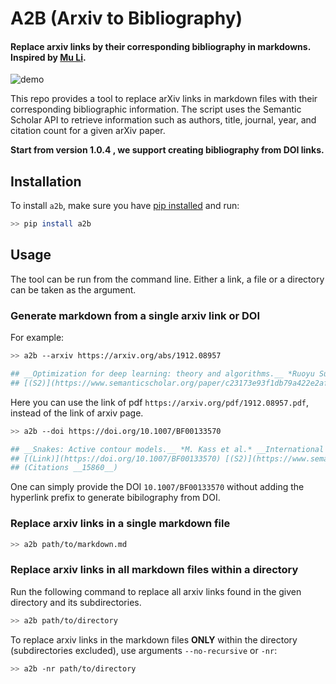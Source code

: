 # A2B (Arxiv to Bibliography)

#### Replace arxiv links by their corresponding bibliography in markdowns. Inspired by [Mu Li](https://www.youtube.com/watch?v=q1G0xZCqYxY&ab_channel=MuLi).


![demo](https://github.com/kevinkevin556/arxiv2bib/raw/main/demo.gif)


This repo provides a tool to replace arXiv links in markdown files with their corresponding bibliographic information. The script uses the Semantic Scholar API to retrieve information such as authors, title, journal, year, and citation count for a given arXiv paper.

**Start from version 1.0.4 , we support creating bibliography from DOI links.**

## Installation

To install `a2b`, make sure you have [pip installed](https://pip.pypa.io/en/stable/installation/) and run:

```Bash
>> pip install a2b
```

## Usage

The tool can be run from the command line. Either a link, a file or a directory can be taken as the argument.

### Generate markdown from a single arxiv link or DOI

For example:

```Bash
>> a2b --arxiv https://arxiv.org/abs/1912.08957

## __Optimization for deep learning: theory and algorithms.__ *Ruoyu Sun.* __ArXiv, 2019__ [(Arxiv)](https://arxiv.org/abs/1912.08957) 
## [(S2)](https://www.semanticscholar.org/paper/c23173e93f1db79a422e2af881a40afb96b8cb92) (Citations __114__)
```

Here you can use the link of pdf `https://arxiv.org/pdf/1912.08957.pdf`, instead of the link of arxiv page.

```Bash
>> a2b --doi https://doi.org/10.1007/BF00133570

## __Snakes: Active contour models.__ *M. Kass et al.* __International Journal of Computer Vision, 2004__ 
## [(Link)](https://doi.org/10.1007/BF00133570) [(S2)](https://www.semanticscholar.org/paper/9394a5d5adcb626128b6a42c8810b9505a3c6487)
## (Citations __15860__)
```

One can simply provide the DOI `10.1007/BF00133570` without adding the hyperlink prefix to generate bibilography from DOI.


### Replace arxiv links in a single markdown file

```Bash
>> a2b path/to/markdown.md
```

### Replace arxiv links in all markdown files within a directory 

Run the following command to replace all arxiv links found in the given directory and its subdirectories.

```Bash
>> a2b path/to/directory
```

To replace arxiv links in the markdown files **ONLY** within the directory (subdirectories excluded), use arguments `--no-recursive` or `-nr`:

```Bash
>> a2b -nr path/to/directory
```
